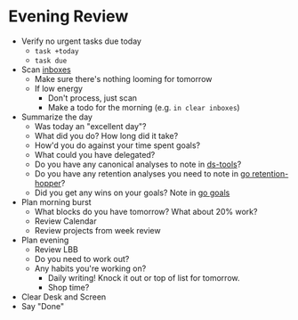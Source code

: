 # Evening Review

* Verify no urgent tasks due today
  * `task +today`
  * `task due`
* Scan [inboxes](./inboxes.md)
  * Make sure there's nothing looming for tomorrow
  * If low energy
    * Don't process, just scan
    * Make a todo for the morning  (e.g. `in clear inboxes`)
* Summarize the day
  * Was today an "excellent day"?
  * What did you do? How long did it take?
  * How'd you do against your time spent goals?
  * What could you have delegated?
  * Do you have any canonical analyses to note in [ds-tools](http://go.harterrt.com/ds-tools)?
  * Do you have any retention analyses you need to note in [go retention-hopper](http://go.harterrt.com/retention-hopper)?
  * Did you get any wins on your goals? Note in [go goals](https://docs.google.com/document/d/1VhctfQXCvFnu_08MH4xTy_olpWWLtKZRGw-xmf2NS7k/edit#)
* Plan morning burst
  * What blocks do you have tomorrow? What about 20% work?
  * Review Calendar
  * Review projects from week review
* Plan evening
  * Review LBB
  * Do you need to work out?
  * Any habits you're working on?
    * Daily writing! Knock it out or top of list for tomorrow.
    * Shop time?
* Clear Desk and Screen
* Say "Done"
